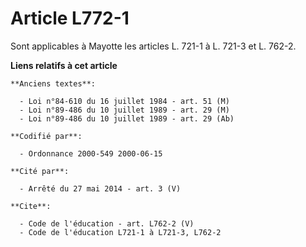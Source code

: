 # Article L772-1

Sont applicables à Mayotte les articles L. 721-1 à L. 721-3 et L. 762-2.

**Liens relatifs à cet article**

	**Anciens textes**:

	  - Loi n°84-610 du 16 juillet 1984 - art. 51 (M)
	  - Loi n°89-486 du 10 juillet 1989 - art. 29 (M)
	  - Loi n°89-486 du 10 juillet 1989 - art. 29 (Ab)

	**Codifié par**:

	  - Ordonnance 2000-549 2000-06-15

	**Cité par**:

	  - Arrêté du 27 mai 2014 - art. 3 (V)

	**Cite**:

	  - Code de l'éducation - art. L762-2 (V)
	  - Code de l'éducation L721-1 à L721-3, L762-2
